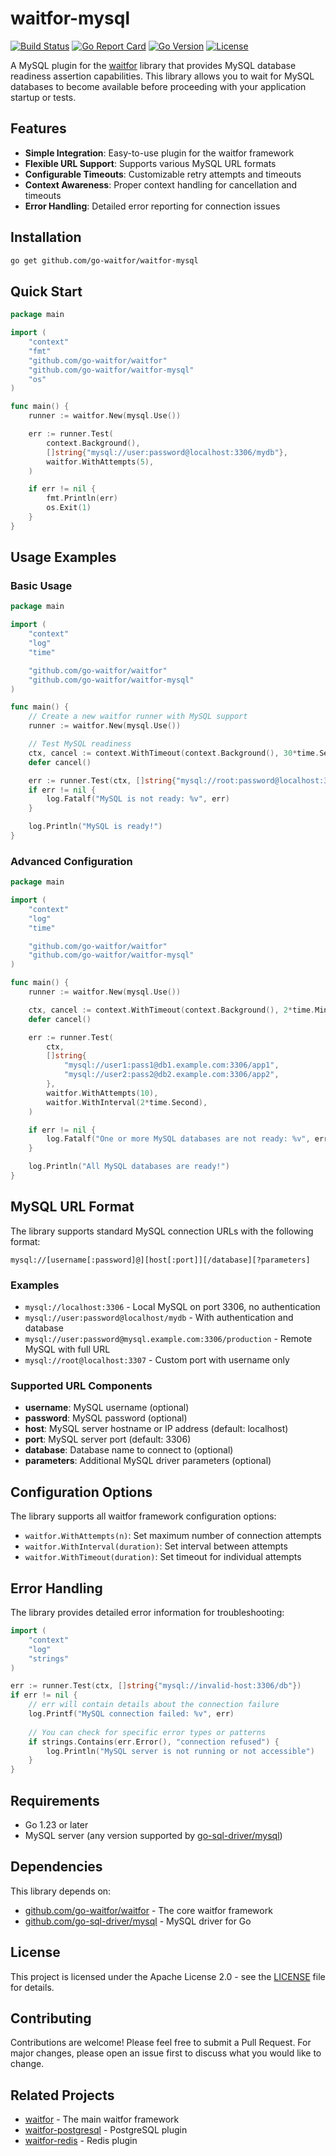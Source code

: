 # waitfor-mysql

[![Build Status](https://github.com/go-waitfor/waitfor-mysql/workflows/Build/badge.svg)](https://github.com/go-waitfor/waitfor-mysql/actions)
[![Go Report Card](https://goreportcard.com/badge/github.com/go-waitfor/waitfor-mysql)](https://goreportcard.com/report/github.com/go-waitfor/waitfor-mysql)
[![Go Version](https://img.shields.io/badge/go-1.23+-blue.svg)](https://golang.org/dl/)
[![License](https://img.shields.io/badge/license-Apache%202.0-blue.svg)](LICENSE)

A MySQL plugin for the [waitfor](https://github.com/go-waitfor/waitfor) library that provides MySQL database readiness assertion capabilities. This library allows you to wait for MySQL databases to become available before proceeding with your application startup or tests.

## Features

- **Simple Integration**: Easy-to-use plugin for the waitfor framework
- **Flexible URL Support**: Supports various MySQL URL formats
- **Configurable Timeouts**: Customizable retry attempts and timeouts
- **Context Awareness**: Proper context handling for cancellation and timeouts
- **Error Handling**: Detailed error reporting for connection issues

## Installation

```bash
go get github.com/go-waitfor/waitfor-mysql
```

## Quick Start

```go
package main

import (
	"context"
	"fmt"
	"github.com/go-waitfor/waitfor"
	"github.com/go-waitfor/waitfor-mysql"
	"os"
)

func main() {
	runner := waitfor.New(mysql.Use())

	err := runner.Test(
		context.Background(),
		[]string{"mysql://user:password@localhost:3306/mydb"},
		waitfor.WithAttempts(5),
	)

	if err != nil {
		fmt.Println(err)
		os.Exit(1)
	}
}
```

## Usage Examples

### Basic Usage

```go
package main

import (
	"context"
	"log"
	"time"

	"github.com/go-waitfor/waitfor"
	"github.com/go-waitfor/waitfor-mysql"
)

func main() {
	// Create a new waitfor runner with MySQL support
	runner := waitfor.New(mysql.Use())

	// Test MySQL readiness
	ctx, cancel := context.WithTimeout(context.Background(), 30*time.Second)
	defer cancel()

	err := runner.Test(ctx, []string{"mysql://root:password@localhost:3306/myapp"})
	if err != nil {
		log.Fatalf("MySQL is not ready: %v", err)
	}

	log.Println("MySQL is ready!")
}
```

### Advanced Configuration

```go
package main

import (
	"context"
	"log"
	"time"

	"github.com/go-waitfor/waitfor"
	"github.com/go-waitfor/waitfor-mysql"
)

func main() {
	runner := waitfor.New(mysql.Use())

	ctx, cancel := context.WithTimeout(context.Background(), 2*time.Minute)
	defer cancel()

	err := runner.Test(
		ctx,
		[]string{
			"mysql://user1:pass1@db1.example.com:3306/app1",
			"mysql://user2:pass2@db2.example.com:3306/app2",
		},
		waitfor.WithAttempts(10),
		waitfor.WithInterval(2*time.Second),
	)

	if err != nil {
		log.Fatalf("One or more MySQL databases are not ready: %v", err)
	}

	log.Println("All MySQL databases are ready!")
}
```

## MySQL URL Format

The library supports standard MySQL connection URLs with the following format:

```
mysql://[username[:password]@][host[:port]][/database][?parameters]
```

### Examples

- `mysql://localhost:3306` - Local MySQL on port 3306, no authentication
- `mysql://user:password@localhost/mydb` - With authentication and database
- `mysql://user:password@mysql.example.com:3306/production` - Remote MySQL with full URL
- `mysql://root@localhost:3307` - Custom port with username only

### Supported URL Components

- **username**: MySQL username (optional)
- **password**: MySQL password (optional)
- **host**: MySQL server hostname or IP address (default: localhost)
- **port**: MySQL server port (default: 3306)  
- **database**: Database name to connect to (optional)
- **parameters**: Additional MySQL driver parameters (optional)

## Configuration Options

The library supports all waitfor framework configuration options:

- `waitfor.WithAttempts(n)`: Set maximum number of connection attempts
- `waitfor.WithInterval(duration)`: Set interval between attempts
- `waitfor.WithTimeout(duration)`: Set timeout for individual attempts

## Error Handling

The library provides detailed error information for troubleshooting:

```go
import (
    "context"
    "log"
    "strings"
)

err := runner.Test(ctx, []string{"mysql://invalid-host:3306/db"})
if err != nil {
    // err will contain details about the connection failure
    log.Printf("MySQL connection failed: %v", err)
    
    // You can check for specific error types or patterns
    if strings.Contains(err.Error(), "connection refused") {
        log.Println("MySQL server is not running or not accessible")
    }
}
```

## Requirements

- Go 1.23 or later
- MySQL server (any version supported by [go-sql-driver/mysql](https://github.com/go-sql-driver/mysql))

## Dependencies

This library depends on:
- [github.com/go-waitfor/waitfor](https://github.com/go-waitfor/waitfor) - The core waitfor framework
- [github.com/go-sql-driver/mysql](https://github.com/go-sql-driver/mysql) - MySQL driver for Go

## License

This project is licensed under the Apache License 2.0 - see the [LICENSE](LICENSE) file for details.

## Contributing

Contributions are welcome! Please feel free to submit a Pull Request. For major changes, please open an issue first to discuss what you would like to change.

## Related Projects

- [waitfor](https://github.com/go-waitfor/waitfor) - The main waitfor framework
- [waitfor-postgresql](https://github.com/go-waitfor/waitfor-postgresql) - PostgreSQL plugin
- [waitfor-redis](https://github.com/go-waitfor/waitfor-redis) - Redis plugin
